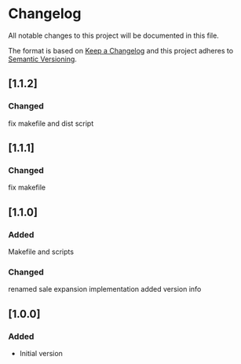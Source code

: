 # Changelog
All notable changes to this project will be documented in this file.

The format is based on [Keep a Changelog](http://keepachangelog.com/en/1.0.0/)
and this project adheres to [Semantic Versioning](http://semver.org/spec/v2.0.0.html).

## [1.1.2]
### Changed
fix makefile and dist script
## [1.1.1]
### Changed
fix makefile
## [1.1.0]
### Added
Makefile and scripts

### Changed
renamed sale expansion implementation
added version info

## [1.0.0]
### Added
- Initial version

